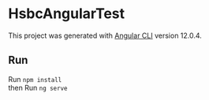 # HsbcAngularTest

This project was generated with [Angular CLI](https://github.com/angular/angular-cli) version 12.0.4.

## Run

Run
`
npm install
`  
then Run
`
ng serve
`
